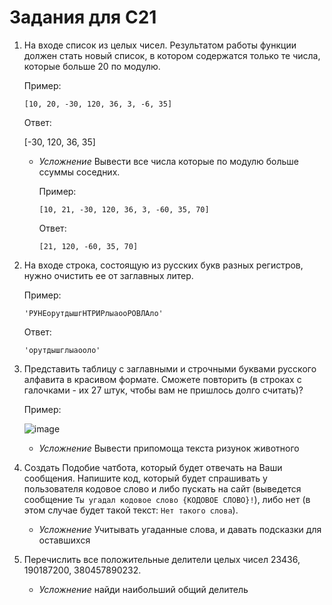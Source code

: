 # Задания для С21

1. На входе список из целых чисел. Результатом работы функции должен стать новый список, в котором содержатся только те числа, которые больше 20 по модулю.

   Пример:

   `[10, 20, -30, 120, 36, 3, -6, 35]`

   Ответ:

   [-30, 120, 36, 35]

   * *Усложнение* Вывести все числа которые по модулю больше ссуммы соседних.
     
       Пример:
   
      `[10, 21, -30, 120, 36, 3, -60, 35, 70]`
   
      Ответ:
   
      `[21, 120, -60, 35, 70]`

2. На входе строка, состоящую из русских букв разных регистров, нужно очистить ее от заглавных литер.

   Пример:

   `'РУНЕорутдышгНТРИРлыаооРОВЛАло'`

   Ответ:

   `'орутдышглыаооло'`

3. Представить таблицу с заглавными и строчными буквами русского алфавита в красивом формате. Сможете повторить (в строках с галочками - их 27 штук, чтобы вам не пришлось долго считать)?

   Пример:
   
   ![image](https://github.com/KinShish/tasks_students/assets/25009108/bec315dd-c498-4d8b-8809-2aadf36ed0cf)

   * *Усложнение* Вывести припомоща текста ризунок животного

4. Создать Подобие чатбота, который будет отвечать на Ваши сообщения. 
    Напишите код, который будет спрашивать у пользователя кодовое слово и либо пускать на сайт (выведется сообщение `Ты угадал кодовое слово {КОДОВОЕ СЛОВО}!`), либо нет (в этом случае будет такой текст: `Нет такого слова`).

   * *Усложнение* Учитывать угаданные слова, и давать подсказки для оставшихся
  
5. Перечислить все положительные делители целых чисел 23436, 190187200, 380457890232.

   * *Усложнение* найди наибольший общий делитель
   



